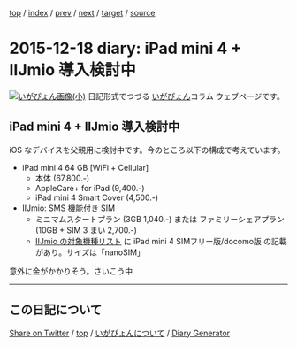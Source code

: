 [top](../index.html) 
 / [index](index.html) 
 / [prev](ig151217.html) 
 / [next](ig151219.html) 
 / [target](https://igapyon.github.io/diary/2015/ig151218.html) 
 / [source](https://github.com/igapyon/diary/blob/gh-pages/2015/ig151218.src.md) 

2015-12-18 diary: iPad mini 4 + IIJmio 導入検討中
=====================================================================================================
[![いがぴょん画像(小)](https://igapyon.github.io/diary/images/iga200306s.jpg "いがぴょん")](https://igapyon.github.io/diary/memo/memoigapyon.html) 日記形式でつづる [いがぴょん](https://igapyon.github.io/diary/memo/memoigapyon.html)コラム ウェブページです。

## iPad mini 4 + IIJmio 導入検討中

iOS なデバイスを父親用に検討中です。今のところ以下の構成で考えています。

* iPad mini 4 64 GB [WiFi + Cellular]
  * 本体 (67,800.-)
  * AppleCare+ for iPad (9,400.-)
  * iPad mini 4 Smart Cover (4,500.-)
* IIJmio: SMS 機能付き SIM
  * ミニマムスタートプラン (3GB 1,040.-) または ファミリーシェアプラン (10GB + SIM 3 まい 2,700.-)
  * [IIJmio の対象機種リスト](https://www.iijmio.jp/hdd/devices) に iPad mini 4 SIMフリー版/docomo版 の記載があり。サイズは「nanoSIM」


意外に金がかかりそう。さいこう中


----------------------------------------------------------------------------------------------------

## この日記について

[Share on Twitter](https://twitter.com/intent/tweet?hashtags=igapyon%2Cdiary%2C%E3%81%84%E3%81%8C%E3%81%B4%E3%82%87%E3%82%93&text=iPad+mini+4+%2B+IIJmio+%E5%B0%8E%E5%85%A5%E6%A4%9C%E8%A8%8E%E4%B8%AD&url=https%3A%2F%2Figapyon.github.io%2Fdiary%2F2015%2Fig151218.html) / [top](../index.html) / [いがぴょんについて](https://igapyon.github.io/diary/memo/memoigapyon.html) / [Diary Generator](https://github.com/igapyon/igapyonv3)
